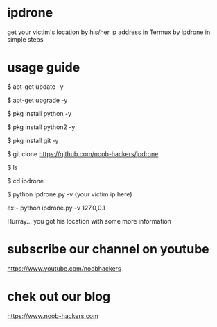 # ipdrone
get your victim's location by his/her ip address in Termux by ipdrone
in simple steps 

# usage guide

$ apt-get update -y

$ apt-get upgrade -y

$ pkg install python -y

$ pkg install python2 -y

$ pkg install git -y

$ git clone https://github.com/noob-hackers/ipdrone

$ ls

$ cd ipdrone

$ python ipdrone.py -v (your victim ip here)

ex:- python ipdrone.py -v 127.0,0.1

Hurray... you got his location with some more information

# subscribe our channel on youtube
https://www.youtube.com/noobhackers

# chek out our blog 
https://www.noob-hackers.com
